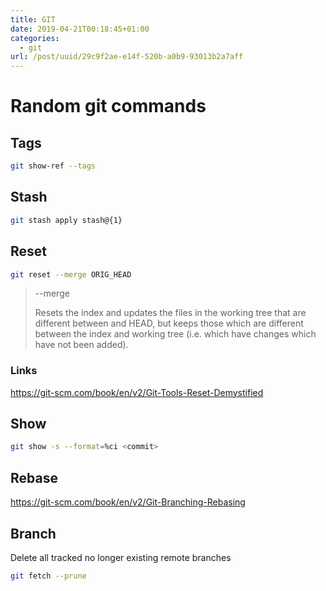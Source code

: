 ```yaml
---
title: GIT
date: 2019-04-21T00:18:45+01:00
categories:
  - git
url: /post/uuid/29c9f2ae-e14f-520b-a0b9-93013b2a7aff
---
```


# Random git commands

## Tags

```bash
git show-ref --tags
```

## Stash

```bash
git stash apply stash@{1}
```

## Reset

```bash
git reset --merge ORIG_HEAD
```

> --merge
>
> Resets the index and updates the files in the working tree that are different between <commit> and HEAD, but keeps those which are different between the index and working tree (i.e. which have changes which have not been added).

### Links

https://git-scm.com/book/en/v2/Git-Tools-Reset-Demystified

## Show

```bash
git show -s --format=%ci <commit>
```

## Rebase

https://git-scm.com/book/en/v2/Git-Branching-Rebasing

## Branch

Delete all tracked no longer existing remote branches

```bash
git fetch --prune
```
